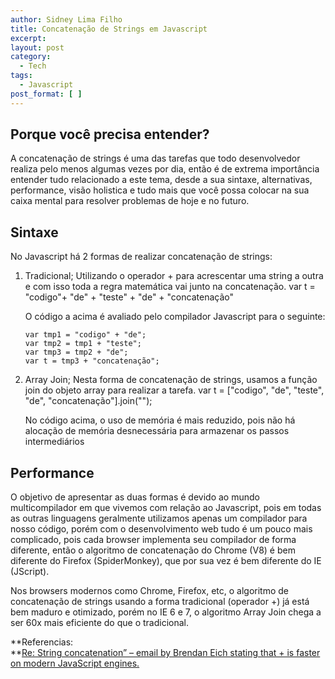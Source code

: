 ```yaml
---
author: Sidney Lima Filho
title: Concatenação de Strings em Javascript
excerpt:
layout: post
category:
  - Tech
tags:
  - Javascript
post_format: [ ]
---
```

## Porque você precisa entender?

A concatenação de strings é uma das tarefas que todo desenvolvedor realiza pelo menos algumas vezes por dia, então é de extrema importância entender tudo relacionado a este tema, desde a sua sintaxe, alternativas, performance, visão holistica e tudo mais que você possa colocar na sua caixa mental para resolver problemas de hoje e no futuro.

## Sintaxe

No Javascript há 2 formas de realizar concatenação de strings:

1.  Tradicional; Utilizando o operador + para acrescentar uma string a outra e com isso toda a regra matemática vai junto na concatenação. 
        var t = "codigo"+ "de" + "teste" + "de" + "concatenação" 
    
    O código a acima é avaliado pelo compilador Javascript para o seguinte:
    
        var tmp1 = "codigo" + "de";
        var tmp2 = tmp1 + "teste";
        var tmp3 = tmp2 + "de";
        var t = tmp3 + "concatenação"; 

2.  Array Join; Nesta forma de concatenação de strings, usamos a função join do objeto array para realizar a tarefa. 
        var t = ["codigo", "de", "teste", "de", "concatenação"].join(""); 
    
    No código acima, o uso de memória é mais reduzido, pois não há alocação de memória desnecessária para armazenar os passos intermediários</li> </ol> 
    ## Performance
    
    O objetivo de apresentar as duas formas é devido ao mundo multicompilador em que vivemos com relação ao Javascript, pois em todas as outras linguagens geralmente utilizamos apenas um compilador para nosso código, porém com o desenvolvimento web tudo é um pouco mais complicado, pois cada browser implementa seu compilador de forma diferente, então o algoritmo de concatenação do Chrome (V8) é bem diferente do Firefox (SpiderMonkey), que por sua vez é bem diferente do IE (JScript).
    
    Nos browsers modernos como Chrome, Firefox, etc, o algoritmo de concatenação de strings usando a forma tradicional (operador +) já está bem maduro e otimizado, porém no IE 6 e 7, o algoritmo Array Join chega a ser 60x mais eficiente do que o tradicional.
    
    **Referencias:  
    **[Re: String concatenation” – email by Brendan Eich stating that + is faster on modern JavaScript engines.][1]

 [1]: http://www.mail-archive.com/es-discuss@mozilla.org/msg10125.html